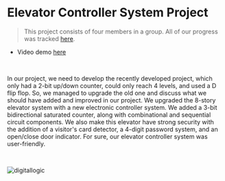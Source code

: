 # Elevator Controller System Project
> This project consists of four members in a group. All of our progress was tracked [here](https://github.com/users/firzanabadrus/projects/3). 

- Video demo [here](https://drive.google.com/file/d/1dvXgtDihG1HbuPYzyX1FEGVTTFRNFPFI/view?usp=drive_link)

<br>

In our project, we need to develop the recently developed project, which only had a 2-bit up/down counter, could only reach 4 levels, and used a D flip flop. So, we managed to upgrade the old one and discuss what we should have added and improved in our project. We upgraded the 8-story elevator system with a new electronic controller system. We added a 3-bit bidirectional saturated counter, along with combinational and sequential circuit components. We also make this elevator have strong security with the addition of a visitor's card detector, a 4-digit password system, and an open/close door indicator. For sure, our elevator controller system was user-friendly.

<br>

![digitallogic](https://github.com/firzanabadrus/SECPH-1/assets/148327377/c5ea9d85-a519-42e3-9da1-cdbffc645909)
